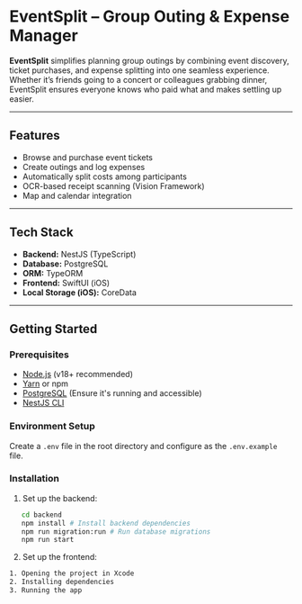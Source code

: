 # EventSplit – Group Outing & Expense Manager

**EventSplit** simplifies planning group outings by combining event discovery, ticket purchases, and expense splitting into one seamless experience. Whether it’s friends going to a concert or colleagues grabbing dinner, EventSplit ensures everyone knows who paid what and makes settling up easier.

---

## Features

- Browse and purchase event tickets  
- Create outings and log expenses  
- Automatically split costs among participants  
- OCR-based receipt scanning (Vision Framework)  
- Map and calendar integration

---

## Tech Stack

- **Backend:** NestJS (TypeScript)
- **Database:** PostgreSQL
- **ORM:** TypeORM
- **Frontend:** SwiftUI (iOS)
- **Local Storage (iOS):** CoreData

---

## Getting Started

### Prerequisites

- [Node.js](https://nodejs.org/) (v18+ recommended)
- [Yarn](https://yarnpkg.com/) or npm
- [PostgreSQL](https://www.postgresql.org/) (Ensure it's running and accessible)
- [NestJS CLI](https://docs.nestjs.com/cli/overview)

### Environment Setup

Create a `.env` file in the root directory and configure as the `.env.example` file.

### Installation

1. Set up the backend:

```bash
   cd backend
   npm install # Install backend dependencies
   npm run migration:run # Run database migrations
   npm run start 
```

2. Set up the frontend:
```bash
1. Opening the project in Xcode
2. Installing dependencies
3. Running the app
```